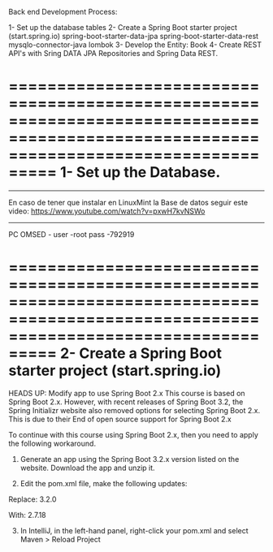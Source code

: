 Back end Development Process:

1- Set up the database tables
2- Create a Spring Boot starter project (start.spring.io)
    spring-boot-starter-data-jpa
    spring-boot-starter-data-rest
    mysqlo-connector-java
    lombok
3- Develop the Entity: Book
4- Create REST API's with Sring DATA JPA Repositories and Spring Data REST.

=======================================================================================================================================
1- Set up the Database.
=======================================================================================================================================
*******************************************************************************
En caso de tener que instalar en LinuxMint la Base de datos seguir este video:
https://www.youtube.com/watch?v=pxwH7kvNSWo
*******************************************************************************

PC OMSED -
    user -root
    pass -792919

=======================================================================================================================================
2- Create a Spring Boot starter project (start.spring.io)
=======================================================================================================================================

HEADS UP: Modify app to use Spring Boot 2.x
This course is based on Spring Boot 2.x. However, with recent releases of Spring Boot 3.2, the Spring Initializr website also removed options for selecting Spring Boot 2.x. This is due to their End of open source support for Spring Boot 2.x

To continue with this course using Spring Boot 2.x, then you need to apply the following workaround.

1. Generate an app using the Spring Boot 3.2.x version listed on the website. Download the app and unzip it.

2. Edit the pom.xml file, make the following updates:

Replace: <version>3.2.0</version>

With: <version>2.7.18</version>

3. In IntelliJ, in the left-hand panel, right-click your pom.xml and select Maven > Reload Project
